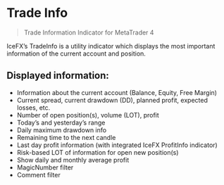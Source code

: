 # Trade Info
> Trade Information Indicator for MetaTrader 4

IceFX’s TradeInfo is a utility indicator which displays the most important information of the current account and position.

## Displayed information:

* Information about the current account (Balance, Equity, Free Margin)
* Current spread, current drawdown (DD), planned profit, expected losses, etc.
* Number of open position(s), volume (LOT), profit
* Today’s and yesterday’s range
* Daily maximum drawdown info
* Remaining time to the next candle
* Last day profit information (with integrated IceFX ProfitInfo indicator)
* Risk-based LOT of information for open new position(s)
* Show daily and monthly average profit
* MagicNumber filter
* Comment filter
